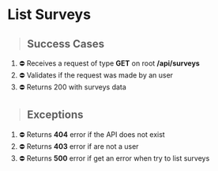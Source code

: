 # List Surveys 
> ## Success Cases

1. ⛔ Receives a request of type **GET** on root **/api/surveys**
2. ⛔ Validates if the request was made by an user
3. ⛔ Returns 200 with surveys data


> ## Exceptions

1. ⛔ Returns **404** error if the API does not exist
2. ⛔ Returns **403** error if are not a user
3. ⛔ Returns **500** error if get an error when try to list surveys
